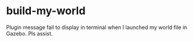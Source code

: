 # build-my-world
Plugin message fail to display in terminal when I launched my world file in Gazebo. Pls assist.
